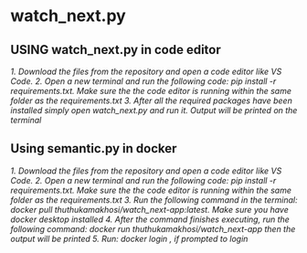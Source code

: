 # watch_next.py


## USING watch_next.py in code editor
*1. Download the files from the repository and open a code editor like VS Code.*
*2. Open a new terminal and run the following code: pip install -r requirements.txt. Make sure the the code editor is running within the same folder as the requirements.txt*
*3. After all the required packages have been installed  simply open watch_next.py and run it. Output will be printed on the terminal*

## Using semantic.py in docker

*1. Download the files from the repository and open a code editor like VS Code.*
*2. Open a new terminal and run the following code: pip install -r requirements.txt. Make sure the the code editor is running within the same folder as the requirements.txt*
*3. Run the following command in the terminal: docker pull thuthukamakhosi/watch_next-app:latest. Make sure you have docker desktop installed*
*4. After the command finishes executing, run the following command: docker run thuthukamakhosi/watch_next-app then the output will be printed*
*5. Run: docker login , if prompted to login*
